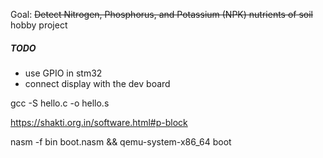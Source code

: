 Goal: ~~Detect Nitrogen, Phosphorus, and Potassium (NPK) nutrients of soil~~ hobby project

##### TODO 

 - use GPIO in stm32
 - connect display with the dev board 


gcc -S hello.c -o hello.s 

https://shakti.org.in/software.html#p-block

nasm -f bin boot.nasm && qemu-system-x86_64 boot 
